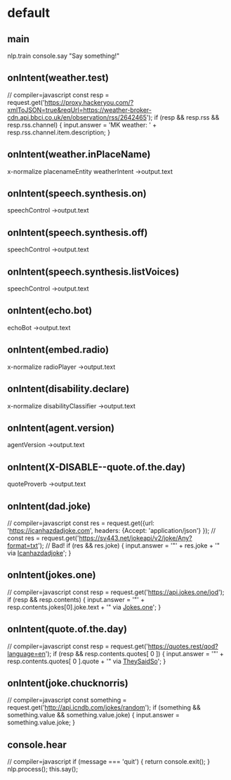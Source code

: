 # default

## main
nlp.train
console.say "Say something!"

## onIntent(weather.test)
// compiler=javascript
const resp = request.get('https://proxy.hackeryou.com/?xmlToJSON=true&reqUrl=https://weather-broker-cdn.api.bbci.co.uk/en/observation/rss/2642465');
if (resp && resp.rss && resp.rss.channel) {
  input.answer = 'MK weather: ' + resp.rss.channel.item.description;
}

## onIntent(weather.inPlaceName)
x-normalize
placenameEntity
weatherIntent
->output.text

## onIntent(speech.synthesis.on)
speechControl
->output.text

## onIntent(speech.synthesis.off)
speechControl
->output.text

## onIntent(speech.synthesis.listVoices)
speechControl
->output.text

## onIntent(echo.bot)
echoBot
->output.text

## onIntent(embed.radio)
x-normalize
radioPlayer
->output.text

## onIntent(disability.declare)
x-normalize
disabilityClassifier
->output.text

## onIntent(agent.version)
agentVersion
->output.text

## onIntent(X-DISABLE--quote.of.the.day)
quoteProverb
->output.text

## onIntent(dad.joke)
// compiler=javascript
const res = request.get({url: 'https://icanhazdadjoke.com', headers: {Accept: 'application/json'} });
// const res = request.get('https://sv443.net/jokeapi/v2/joke/Any?format=txt'); // Bad!
if (res && res.joke) {
  input.answer = '"' + res.joke + '" via [Icanhazdadjoke](https://icanhazdadjoke.com)';
}

## onIntent(jokes.one)
// compiler=javascript
const resp = request.get('https://api.jokes.one/jod');
if (resp && resp.contents) {
  input.answer = '"' + resp.contents.jokes[0].joke.text + '" via [Jokes.one](https://jokes.one/)';
}

## onIntent(quote.of.the.day)
// compiler=javascript
const resp = request.get('https://quotes.rest/qod?language=en');
if (resp && resp.contents.quotes[ 0 ]) {
  input.answer = '"' + resp.contents.quotes[ 0 ].quote + '" via [TheySaidSo](https://theysaidso.com)';
}

## onIntent(joke.chucknorris)
// compiler=javascript
const something = request.get('http://api.icndb.com/jokes/random');
if (something && something.value && something.value.joke) {
  input.answer = something.value.joke;
}

## console.hear
// compiler=javascript
if (message === 'quit') {
  return console.exit();
}
nlp.process();
this.say();
